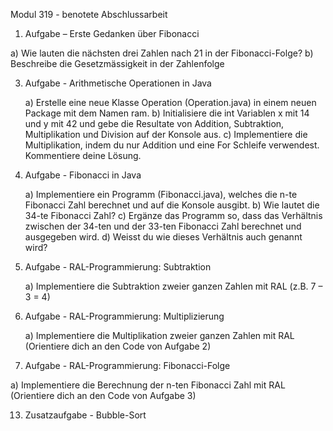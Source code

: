 Modul 319 - benotete Abschlussarbeit

1. Aufgabe – Erste Gedanken über Fibonacci

  a) Wie lauten die nächsten drei Zahlen nach 21 in der Fibonacci-Folge?
  b) Beschreibe die Gesetzmässigkeit in der Zahlenfolge

3. Aufgabe - Arithmetische Operationen in Java

   a) Erstelle eine neue Klasse Operation (Operation.java) in einem neuen Package mit dem Namen ram.
   b) Initialisiere die int Variablen x mit 14 und y mit 42 und gebe die Resultate von Addition, Subtraktion, Multiplikation und Division auf der Konsole aus.
   c) Implementiere die Multiplikation, indem du nur Addition und eine For Schleife verwendest. Kommentiere deine Lösung.

5. Aufgabe - Fibonacci in Java

   a) Implementiere ein Programm (Fibonacci.java), welches die n-te Fibonacci Zahl berechnet und auf die Konsole ausgibt.
   b) Wie lautet die 34-te Fibonacci Zahl?
   c) Ergänze das Programm so, dass das Verhältnis zwischen der 34-ten und der 33-ten Fibonacci Zahl berechnet und ausgegeben wird.
   d) Weisst du wie dieses Verhältnis auch genannt wird?

7. Aufgabe - RAL-Programmierung: Subtraktion

   a) Implementiere die Subtraktion zweier ganzen Zahlen mit RAL (z.B. 7 – 3 = 4)

9. Aufgabe - RAL-Programmierung: Multiplizierung

   a) Implementiere die Multiplikation zweier ganzen Zahlen mit RAL (Orientiere dich an den Code von Aufgabe 2)

11. Aufgabe - RAL-Programmierung: Fibonacci-Folge

a) Implementiere die Berechnung der n-ten Fibonacci Zahl mit RAL (Orientiere dich an den Code von Aufgabe 3)

13. Zusatzaufgabe - Bubble-Sort
